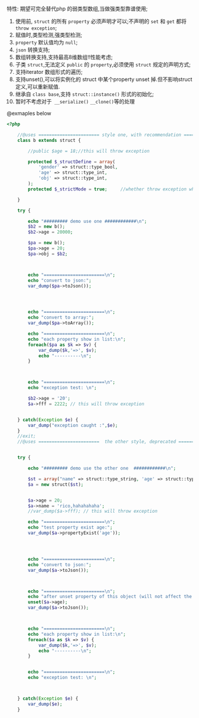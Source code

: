 特性: 期望可完全替代php 的弱类型数组,当做强类型靠谱使用;

1.  使用前, `struct` 的所有 `property` 必须声明才可以;不声明的 `set` 和 `get` 都将 `throw exception`;
2.  赋值时,类型检测,强类型检测;
3.  `property` 默认值均为 `null`;
4.  `json` 转换支持;
5.  数组转换支持,支持最高8维数组!!性能考虑;
6.  子类 `struct`,无法定义 `public` 的 `property`,必须使用 `struct` 规定的声明方式;
7.  支持iterator 数组形式的遍历;
8.  支持unset(),可以将实例化的 struct 中某个property unset 掉.但不影响struct 定义,可以重新赋值.
9.  继承自 `class base`,支持 `struct::instance()` 形式的初始化;
10.  暂时不考虑对于` __serialize()` ` __clone() `等的处理

@exmaples below

```php
<?php

    //@uses ======================= style one, with recommendation ======================= 
    class b extends struct {

        //public $age = 18;//this will throw exception

        protected $_structDefine = array(
            'gender' => struct::type_bool,
            'age' => struct::type_int,
            'obj' => struct::type_int,
        );
        protected $_strictMode = true;     //whether throw exception when property type not match with definations

    }

    try {

        echo "######### demo use one ############\n";
        $b2 = new b();
        $b2->age = 20000;

        $pa = new b();
        $pa->age = 20;
        $pa->obj = $b2;



        echo "=======================\n";
        echo "convert to json:";
        var_dump($pa->toJson());




        echo "=======================\n";
        echo "convert to array:";
        var_dump($pa->toArray());

        echo "=======================\n";
        echo "each property show in list:\n";
        foreach($pa as $k => $v) {
            var_dump($k,'=>', $v);
            echo "----------\n";
        }



        echo "=======================\n";
        echo "exception test: \n";

        $b2->age = '20';
        $a->fff = 2222; // this will throw exception


    } catch(Exception $e) {
        var_dump("exception caught :",$e);
    }
    //exit;
    //@uses =======================  the other style, deprecated ======================= 


    try {

        echo "######### demo use the other one  ############\n";

        $st = array("name" => struct::type_string, 'age' => struct::type_int, 'gender' => struct::type_int);
        $a = new struct($st);


        $a->age = 20;
        $a->name = 'rico,hahahahaha';
        //var_dump($a->fff); // this will throw exception

        echo "=======================\n";
        echo "test property exist age:";
        var_dump($a->propertyExist('age'));




        echo "=======================\n";
        echo "convert to json:";
        var_dump($a->toJson());



        echo "=======================\n";
        echo "after unset property of this object (will not affect the struct defination):\n";
        unset($a->age);
        var_dump($a->toJson());



        echo "=======================\n";
        echo "each property show in list:\n";
        foreach($a as $k => $v) {
            var_dump($k,'=>', $v);
            echo "----------\n";
        }


        echo "=======================\n";
        echo "exception test: \n";



    } catch(Exception $e) {
        var_dump($e);
    }

```